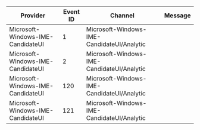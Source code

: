Provider                           |  Event ID  |  Channel                                     |  Message
-----------------------------------|------------|----------------------------------------------|---------
Microsoft-Windows-IME-CandidateUI  |  1         |  Microsoft-Windows-IME-CandidateUI/Analytic  |
Microsoft-Windows-IME-CandidateUI  |  2         |  Microsoft-Windows-IME-CandidateUI/Analytic  |
Microsoft-Windows-IME-CandidateUI  |  120       |  Microsoft-Windows-IME-CandidateUI/Analytic  |
Microsoft-Windows-IME-CandidateUI  |  121       |  Microsoft-Windows-IME-CandidateUI/Analytic  |